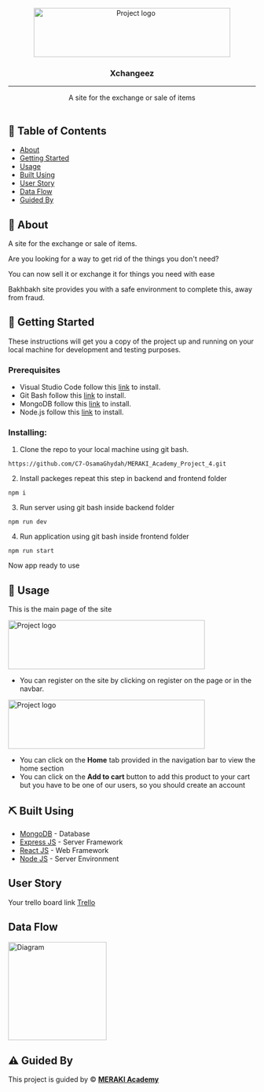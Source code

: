 <p align="center">
<a href="https://github.com/OsamaGhydah" target="_blank" rel="noopener noreferrer">
 <img width="400px" height="100px" src="https://res.cloudinary.com/dy9hkpipf/image/upload/v1679159970/ltodohht8pxncmmx4wuo.png" alt="Project logo">
 </a>
</p>

<h3 align="center">Xchangeez
</h3>

---

<p align="center"> A site for the exchange or sale of items
    <br> 
    <br> 
</p>

## 📝 Table of Contents

- [About](#about)
- [Getting Started](#getting_started)
- [Usage](#usage)
- [Built Using](#built_using)
- [User Story](#user_story)
- [Data Flow](#data_flow)
- [Guided By](#guided_by)

## 🧐 About <a name = "about"></a>

A site for the exchange or sale of items.

Are you looking for a way to get rid of the things you don't need?

You can now sell it or exchange it for things you need with ease


Bakhbakh site provides you with a safe environment to complete this, away from fraud.

## 🏁 Getting Started <a name = "getting_started"></a>

These instructions will get you a copy of the project up and running on your local machine for development and testing purposes.

### Prerequisites

- Visual Studio Code follow this <a href='https://code.visualstudio.com/download'>link</a> to install.
- Git Bash follow this <a href='https://git-scm.com/downloads'>link</a> to install.
- MongoDB follow this <a href='https://www.mongodb.com/try/download/community'>link</a> to install.
- Node.js follow this <a href='https://nodejs.org/en/download/'>link</a> to install.

### Installing:

1. Clone the repo to your local machine using git bash.

```
https://github.com/C7-OsamaGhydah/MERAKI_Academy_Project_4.git
```

2. Install packeges repeat this step in backend and frontend folder

```
npm i
```

3. Run server using git bash inside backend folder

```
npm run dev
```

4. Run application using git bash inside frontend folder

```
npm run start
```

Now app ready to use

## 🎈 Usage <a name="usage"></a>

This is the main page of the site


<img width="400px" height="100px" src="https://res.cloudinary.com/dy9hkpipf/image/upload/v1679161929/p4zlhlnlop1lvbttzkfz.png" alt="Project logo"/>

- You can register on the site by clicking on register on the page or in the navbar.


<img width="400px" height="100px" src="https://res.cloudinary.com/dy9hkpipf/image/upload/v1679161956/h9kqxm4fkmpj2kdvbrfx.png" alt="Project logo"/>

- You can click on the **Home** tab provided in the navigation bar to view the home section
- You can click on the **Add to cart** button to add this product to your cart but you have to be one of our users, so you should create an account

## ⛏️ Built Using <a name = "built_using"></a>

- [MongoDB](https://www.mongodb.com/) - Database
- [Express JS](https://expressjs.com/) - Server Framework
- [React JS](https://https://reactjs.org/) - Web Framework
- [Node JS](https://nodejs.org/en/) - Server Environment

## User Story <a name = "#user_story"></a>

Your trello board link
<a href=''>Trello</a>

## Data Flow <a name = "#data_flow"></a>

<img width=200px height=200px src="https://cacoo.com/assets/site/img/templates/screenshots/er-database-diagram.png" alt="Diagram"></a>

## ⚠️ Guided By <a name = "guided_by"></a>

This project is guided by ©️ **[MERAKI Academy](https://www.meraki-academy.org)**